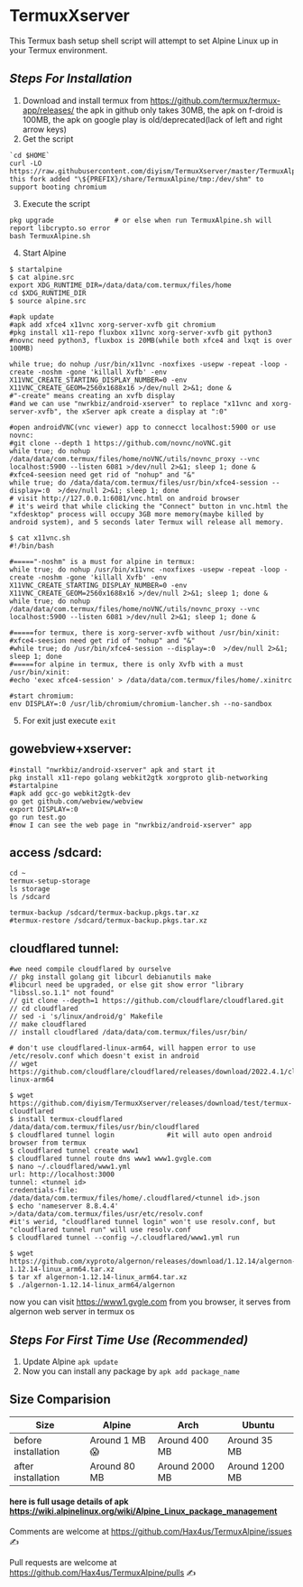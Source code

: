 # TermuxXserver

This Termux bash setup shell script will attempt to set Alpine Linux up in your Termux environment.

## _Steps For Installation_
1. Download and install termux from https://github.com/termux/termux-app/releases/
 the apk in github only takes 30MB, the apk on f-droid is 100MB, the apk on google play is old/deprecated(lack of left and right arrow keys)
2. Get the script
```
`cd $HOME`
curl -LO https://raw.githubusercontent.com/diyism/TermuxXserver/master/TermuxAlpine.sh
this fork added "\${PREFIX}/share/TermuxAlpine/tmp:/dev/shm" to support booting chromium
```
3. Execute the script
```
pkg upgrade               # or else when run TermuxAlpine.sh will report libcrypto.so error
bash TermuxAlpine.sh
```
4. Start Alpine
```
$ startalpine
$ cat alpine.src
export XDG_RUNTIME_DIR=/data/data/com.termux/files/home
cd $XDG_RUNTIME_DIR
$ source alpine.src

#apk update
#apk add xfce4 x11vnc xorg-server-xvfb git chromium
#pkg install x11-repo fluxbox x11vnc xorg-server-xvfb git python3
#novnc need python3, fluxbox is 20MB(while both xfce4 and lxqt is over 100MB)

while true; do nohup /usr/bin/x11vnc -noxfixes -usepw -repeat -loop -create -noshm -gone 'killall Xvfb' -env X11VNC_CREATE_STARTING_DISPLAY_NUMBER=0 -env X11VNC_CREATE_GEOM=2560x1688x16 >/dev/null 2>&1; done &
#"-create" means creating an xvfb display
#and we can use "nwrkbiz/android-xserver" to replace "x11vnc and xorg-server-xvfb", the xServer apk create a display at ":0"

#open androidVNC(vnc viewer) app to connecct localhost:5900 or use novnc:
#git clone --depth 1 https://github.com/novnc/noVNC.git
while true; do nohup /data/data/com.termux/files/home/noVNC/utils/novnc_proxy --vnc localhost:5900 --listen 6081 >/dev/null 2>&1; sleep 1; done &
#xfce4-seesion need get rid of "nohup" and "&"
while true; do /data/data/com.termux/files/usr/bin/xfce4-session --display=:0  >/dev/null 2>&1; sleep 1; done
# visit http://127.0.0.1:6081/vnc.html on android browser
# it's weird that while clicking the "Connect" button in vnc.html the "xfdesktop" process will occupy 3GB more memory(maybe killed by android system), and 5 seconds later Termux will release all memory.

$ cat x11vnc.sh
#!/bin/bash

#====="-noshm" is a must for alpine in termux:
while true; do nohup /usr/bin/x11vnc -noxfixes -usepw -repeat -loop -create -noshm -gone 'killall Xvfb' -env X11VNC_CREATE_STARTING_DISPLAY_NUMBER=0 -env X11VNC_CREATE_GEOM=2560x1688x16 >/dev/null 2>&1; sleep 1; done &
while true; do nohup /data/data/com.termux/files/home/noVNC/utils/novnc_proxy --vnc localhost:5900 --listen 6081 >/dev/null 2>&1; sleep 1; done &

#=====for termux, there is xorg-server-xvfb without /usr/bin/xinit:
#xfce4-seesion need get rid of "nohup" and "&"
#while true; do /usr/bin/xfce4-session --display=:0  >/dev/null 2>&1; sleep 1; done
#=====for alpine in termux, there is only Xvfb with a must /usr/bin/xinit:
#echo 'exec xfce4-session' > /data/data/com.termux/files/home/.xinitrc

#start chromium:
env DISPLAY=:0 /usr/lib/chromium/chromium-lancher.sh --no-sandbox

```
5. For exit just execute
`exit`

## gowebview+xserver:
```
#install "nwrkbiz/android-xserver" apk and start it
pkg install x11-repo golang webkit2gtk xorgproto glib-networking
#startalpine
#apk add gcc-go webkit2gtk-dev
go get github.com/webview/webview
export DISPLAY=:0
go run test.go
#now I can see the web page in "nwrkbiz/android-xserver" app
```

## access /sdcard:
```
cd ~
termux-setup-storage
ls storage
ls /sdcard

termux-backup /sdcard/termux-backup.pkgs.tar.xz
#termux-restore /sdcard/termux-backup.pkgs.tar.xz
```

## cloudflared tunnel:
```
#we need compile cloudflared by ourselve
// pkg install golang git libcurl debianutils make
#libcurl need be upgraded, or else git show error "library "libssl.so.1.1" not found"
// git clone --depth=1 https://github.com/cloudflare/cloudflared.git
// cd cloudflared
// sed -i 's/linux/android/g' Makefile
// make cloudflared
// install cloudflared /data/data/com.termux/files/usr/bin/

# don't use cloudflared-linux-arm64, will happen error to use /etc/resolv.conf which doesn't exist in android
// wget https://github.com/cloudflare/cloudflared/releases/download/2022.4.1/cloudflared-linux-arm64

$ wget https://github.com/diyism/TermuxXserver/releases/download/test/termux-cloudflared
$ install termux-cloudflared /data/data/com.termux/files/usr/bin/cloudflared
$ cloudflared tunnel login             #it will auto open android browser from termux
$ cloudflared tunnel create www1
$ cloudflared tunnel route dns www1 www1.gvgle.com
$ nano ~/.cloudflared/www1.yml
url: http://localhost:3000
tunnel: <tunnel id>
credentials-file: /data/data/com.termux/files/home/.cloudflared/<tunnel id>.json
$ echo 'nameserver 8.8.4.4' >/data/data/com.termux/files/usr/etc/resolv.conf
#it's werid, "cloudflared tunnel login" won't use resolv.conf, but "cloudflared tunnel run" will use resolv.conf
$ cloudflared tunnel --config ~/.cloudflared/www1.yml run

$ wget https://github.com/xyproto/algernon/releases/download/1.12.14/algernon-1.12.14-linux_arm64.tar.xz
$ tar xf algernon-1.12.14-linux_arm64.tar.xz
$ ./algernon-1.12.14-linux_arm64/algernon
```
now you can visit https://www1.gvgle.com  from you browser, it serves from algernon web server in termux os

## _Steps For First Time Use (Recommended)_
1. Update Alpine
`apk update`
2. Now you can install any package by
`apk add package_name`

## Size Comparision
Size  | Alpine  | Arch | Ubuntu
--- | --- | --- | ---
before installation | Around 1 MB 😱  | Around 400 MB | Around 35 MB
after installation | Around 80 MB | Around 2000 MB | Around 1200 MB

#### here is full usage details of apk https://wiki.alpinelinux.org/wiki/Alpine_Linux_package_management


Comments are welcome at https://github.com/Hax4us/TermuxAlpine/issues ✍

Pull requests are welcome at https://github.com/Hax4us/TermuxAlpine/pulls ✍
